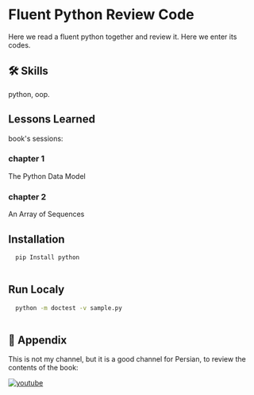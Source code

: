 
# Fluent Python Review Code

Here we read a fluent python together and review it. Here we enter its codes.


## 🛠 Skills
python, oop.


## Lessons Learned

book's sessions:

### chapter 1
The Python Data Model

### chapter 2
An Array of Sequences

## Installation



```bash
  pip Install python
  
```

## Run Localy



```bash
  python -m doctest -v sample.py
  
```
    


## 🔗 Appendix
This is not my channel, but it is a good channel for Persian, to review the contents of the book: 

[![youtube](https://img.shields.io/badge/youtube-000?style=for-the-badge&logo=youtube&logoColor=red)](https://www.youtube.com/@PyHints)


